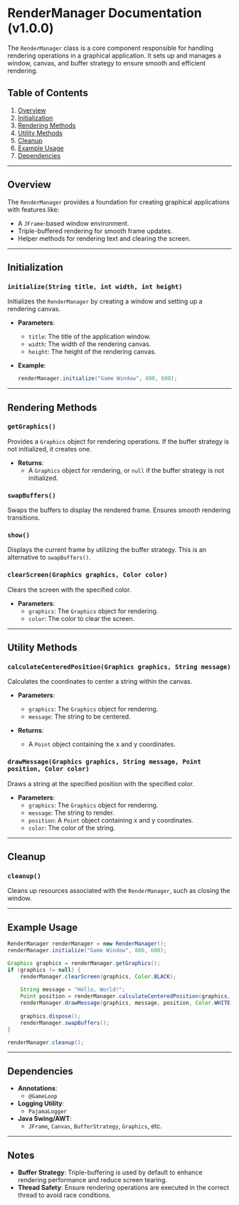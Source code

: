 # RenderManager Documentation (v1.0.0)

The `RenderManager` class is a core component responsible for handling rendering operations in a graphical application. It sets up and manages a window, canvas, and buffer strategy to ensure smooth and efficient rendering.

## Table of Contents
1. [Overview](#overview)
2. [Initialization](#initialization)
3. [Rendering Methods](#rendering-methods)
4. [Utility Methods](#utility-methods)
5. [Cleanup](#cleanup)
6. [Example Usage](#example-usage)
7. [Dependencies](#dependencies)

---

## Overview
The `RenderManager` provides a foundation for creating graphical applications with features like:
- A `JFrame`-based window environment.
- Triple-buffered rendering for smooth frame updates.
- Helper methods for rendering text and clearing the screen.

---

## Initialization

### `initialize(String title, int width, int height)`
Initializes the `RenderManager` by creating a window and setting up a rendering canvas.

- **Parameters**:
    - `title`: The title of the application window.
    - `width`: The width of the rendering canvas.
    - `height`: The height of the rendering canvas.

- **Example**:
  ```java
  renderManager.initialize("Game Window", 800, 600);
  ```

---

## Rendering Methods

### `getGraphics()`
Provides a `Graphics` object for rendering operations. If the buffer strategy is not initialized, it creates one.

- **Returns**:
    - A `Graphics` object for rendering, or `null` if the buffer strategy is not initialized.

### `swapBuffers()`
Swaps the buffers to display the rendered frame. Ensures smooth rendering transitions.

### `show()`
Displays the current frame by utilizing the buffer strategy. This is an alternative to `swapBuffers()`.

### `clearScreen(Graphics graphics, Color color)`
Clears the screen with the specified color.

- **Parameters**:
    - `graphics`: The `Graphics` object for rendering.
    - `color`: The color to clear the screen.

---

## Utility Methods

### `calculateCenteredPosition(Graphics graphics, String message)`
Calculates the coordinates to center a string within the canvas.

- **Parameters**:
    - `graphics`: The `Graphics` object for rendering.
    - `message`: The string to be centered.

- **Returns**:
    - A `Point` object containing the x and y coordinates.

### `drawMessage(Graphics graphics, String message, Point position, Color color)`
Draws a string at the specified position with the specified color.

- **Parameters**:
    - `graphics`: The `Graphics` object for rendering.
    - `message`: The string to render.
    - `position`: A `Point` object containing x and y coordinates.
    - `color`: The color of the string.

---

## Cleanup

### `cleanup()`
Cleans up resources associated with the `RenderManager`, such as closing the window.

---

## Example Usage

```java
RenderManager renderManager = new RenderManager();
renderManager.initialize("Game Window", 800, 600);

Graphics graphics = renderManager.getGraphics();
if (graphics != null) {
    renderManager.clearScreen(graphics, Color.BLACK);
    
    String message = "Hello, World!";
    Point position = renderManager.calculateCenteredPosition(graphics, message);
    renderManager.drawMessage(graphics, message, position, Color.WHITE);
    
    graphics.dispose();
    renderManager.swapBuffers();
}

renderManager.cleanup();
```

---

## Dependencies
- **Annotations**:
    - `@GameLoop`
- **Logging Utility**:
    - `PajamaLogger`
- **Java Swing/AWT**:
    - `JFrame`, `Canvas`, `BufferStrategy`, `Graphics`, etc.

--- 

## Notes
- **Buffer Strategy**: Triple-buffering is used by default to enhance rendering performance and reduce screen tearing.
- **Thread Safety**: Ensure rendering operations are executed in the correct thread to avoid race conditions.